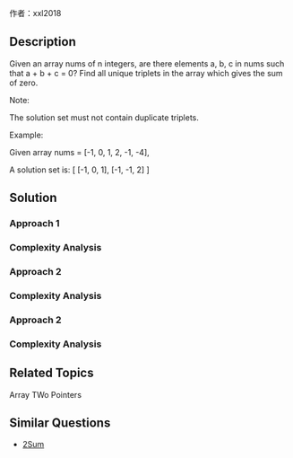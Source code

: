 作者：xxl2018 

## Description

Given an array nums of n integers, are there elements a, b, c in nums such that a + b + c = 0? Find all unique triplets in the array which gives the sum of zero.

Note:

The solution set must not contain duplicate triplets.

Example:

Given array nums = [-1, 0, 1, 2, -1, -4],

A solution set is:
[
  [-1, 0, 1],
  [-1, -1, 2]
]


## Solution

### Approach 1
### Complexity Analysis

### Approach 2
### Complexity Analysis

### Approach 2
### Complexity Analysis


## Related Topics

Array TWo Pointers


## Similar Questions
- [2Sum](https://github.com/xuxiaoleilancy/xl-notes/blob/master/leetcode/algorithm/two_sum.md)